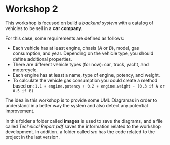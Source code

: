 # Workshop 2

This workshop is focused on build a _backend system_ with a catalog of vehicles to be sell in a __car company__.

For this case, some requirements are defined as follows:

- Each vehicle has at least engine, chasis (_A_ or _B_), model, gas consumption, and year.
Depending on the vehicle type, you should define additional properties.
- There are different vehicle types (for now): car, truck, yacht, and motorcycle.
- Each engine has at least a name, type of engine, potency, and weight.
- To calculate the vehicle gas consumption you could create a method based on:
`1.1 ∗ engine.potency + 0.2 ∗ engine.weight - (0.3 if A or 0.5 if B)`

The idea in this workshop is to provide some UML Diagramas in order to understand in a better way the system and also detect any potential improvement.

In this folder a folder called __images__ is used to save the diagrams, and a file called _Technical Report.pdf_ saves the information related to the workshop development. In addition, a folder called _src_ has the code related to the project in the last version.